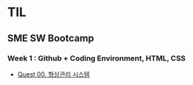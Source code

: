 # TIL

## SME SW Bootcamp

### Week 1 : Github + Coding Environment, HTML, CSS
- [Quest 00. 형상관리 시스템](https://github.com/AnYeHyeon/TIL/blob/main/Week1_Github_Coding_Environment_HTML_CSS.md)
